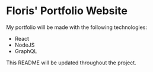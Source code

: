 # Floris' Portfolio Website

My portfolio will be made with the following technologies:

- React
- NodeJS
- GraphQL

This README will be updated throughout the project.
